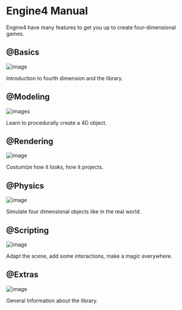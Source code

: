 # Engine4 Manual

Engine4 have many features to get you up to create four-dimensional games.

## @Basics

![image](~/images/welcome-basics.png)

Introduction to fourth dimension and the library.

## @Modeling

![image](~/images/welcome-modeling.png)s

Learn to procedurally create a 4D object.

## @Rendering

![image](~/images/welcome-rendering.png)

Costumize how it looks, how it projects.

## @Physics

![image](~/images/welcome-physics.png)

Simulate four dimensional objects like in the real world.

## @Scripting

![image](~/images/welcome-scripting.png)

Adapt the scene, add some interactions, make a magic everywhere.

## @Extras

![image](~/images/welcome-extras.png)

General Information about the library.